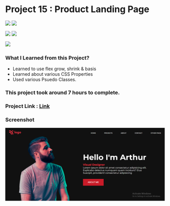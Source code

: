 # Project 15 : Product Landing Page

![](https://img.shields.io/badge/iNeuron-LCO-red)
![](https://img.shields.io/badge/Hitesh--Choudhary-Full--stack--js--bootcamp-yellow)

![](https://img.shields.io/badge/HTML-CSS-orange)
![](https://img.shields.io/badge/LIVE--CLASS-PROJECT15-blueviolet)

![](https://img.shields.io/badge/Hrishikesh--Kumbhar-Software--Engineer-blue)

### What I Learned from this Project?

- Learned to use flex grow, shrink & basis
- Learned about various CSS Properties
- Used various Psuedo Classes.

### This project took around 7 hours to complete.

### Project Link : [Link](https://product-landing-dashboard.netlify.app/)

### Screenshot

![](./screenshot/Proj15.png)
